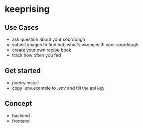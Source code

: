 # keeprising
## Use Cases
* ask question about your sourdough
* submit images to find out, what's wrong with your sourdough
* create your own recipe book
* track how often you fed

## Get started
* poetry install
* copy .env.example to .env and fill the api key

## Concept
* backend
* frontend
